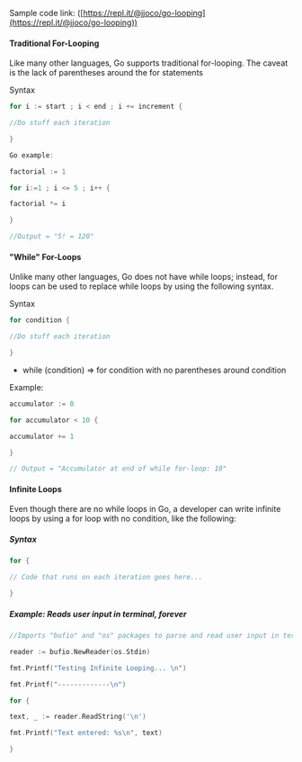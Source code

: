 Sample code link: ([https://repl.it/@jjoco/go-looping](https://repl.it/@jjoco/go-looping))

#### Traditional For-Looping

Like many other languages, Go supports traditional for-looping. The caveat is the lack of parentheses around the for statements

Syntax
```go
for i := start ; i < end ; i += increment {

//Do stuff each iteration

}

Go example:

factorial := 1

for i:=1 ; i <= 5 ; i++ {

factorial *= i

}

//Output = "5! = 120"
```
#### "While" For-Loops

Unlike many other languages, Go does not have while loops; instead, for loops can be used to replace while loops by using the following syntax.

Syntax

```go
for condition {

//Do stuff each iteration

}
```
- while (condition) => for condition with no parentheses around condition

Example:
```go
accumulator := 0

for accumulator < 10 {

accumulator += 1

}

// Output = "Accumulator at end of while for-loop: 10"
```
#### Infinite Loops

Even though there are no while loops in Go, a developer can write infinite loops by using a for loop with no condition, like the following:

##### Syntax
```go
for {

// Code that runs on each iteration goes here...

}
```
##### Example: Reads user input in terminal, forever
```go
//Imports "bufio" and "os" packages to parse and read user input in terminal

reader := bufio.NewReader(os.Stdin)

fmt.Printf("Testing Infinite Looping... \n")

fmt.Printf("-------------\n")

for {

text, _ := reader.ReadString('\n')

fmt.Printf("Text entered: %s\n", text)

}
```